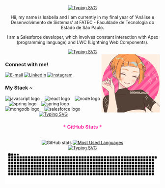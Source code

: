 
<div align="center">
  <a href="https://git.io/typing-svg">
    <img src="https://readme-typing-svg.demolab.com?font=EB+Garamond&weight=500&size=22&pause=1000&color=FF35A6&center=true&vCenter=true&random=false&width=435&lines=%E0%BC%9A%E2%9C%A7%E2%81%8E%E2%81%BA%CB%B3Welcome+to+my+profile+(%E2%80%9E%E2%80%A2+%E1%B4%97+%E2%80%A2%E2%80%9E)%CB%B3%E2%81%BA%E2%81%8E%E2%9C%A7%E0%BC%9A+" alt="Typing SVG">
  </a>
</div>

<p align="center">Hii, my name is Isabella and I am currently in my final year of 'Análise e Desenvolvimento de Sistemas' at FATEC - Faculdade de Tecnologia do Estado de São Paulo.</p>

<p align="center">I am a Salesforce developer, which involves constant interaction with Apex (programming language) and LWC (Lightning Web Components).</p>


<div align="center">
  <a href="https://git.io/typing-svg">
    <img src="https://readme-typing-svg.demolab.com?font=EB+Garamond&weight=500&size=22&pause=1000&color=FF35A6&center=true&vCenter=true&random=false&width=435&lines=%E0%BC%9A%E2%9C%A7%E2%81%8E%E2%81%BA%CB%B3%CB%B3%E2%81%BA%E2%81%8E%E2%9C%A7%E0%BC%9A+" alt="Typing SVG">
  </a>
</div>


<img align="right" alt="" height="190px" src=".github/src/gifofme.gif">

<h3 align="left">Connect with me!</h3>

[![E-mail](https://img.shields.io/badge/-Email-000?style=for-the-badge&logo=microsoft-outlook&logoColor=ff31a7&color:FFF)](mailto:bellacorreia2004@gmail.com)
[![LinkedIn](https://img.shields.io/badge/-LinkedIn-000?style=for-the-badge&logo=linkedin&logoColor=ff31a7&color:FFF)](https://www.linkedin.com/in/isabella-aguiar-bb5a41248/)
[![Instagram](https://img.shields.io/badge/-Instagram-000?style=for-the-badge&logo=instagram&logoColor=ff31a7&color:FFF)](https://www.instagram.com/iac.xx?igsh=MWFkbzFjc211NzJibQ%3D%3D&utm_source=qr)

<h3 align="left">My Stack ~</h3>

<div align="left">
  <img src="https://cdn.jsdelivr.net/gh/devicons/devicon/icons/javascript/javascript-plain.svg" height="25" alt="javascript logo"  />
  <img width="8" />
  <img src="https://cdn.jsdelivr.net/gh/devicons/devicon/icons/react/react-original.svg" height="25" alt="react logo"  />
  <img width="8" />
   <img src="https://cdn.jsdelivr.net/gh/devicons/devicon/icons/nodejs/nodejs-plain.svg" height="25" alt="node logo"  />
  <img width="8" />
   <img src="https://cdn.jsdelivr.net/gh/devicons/devicon/icons/java/java-plain.svg" height="25" alt="spring logo"  />
  <img width="8" />
  <img src="https://cdn.jsdelivr.net/gh/devicons/devicon/icons/spring/spring-original.svg" height="25" alt="spring logo"  />
  <img width="8" />
  <img src="https://cdn.jsdelivr.net/gh/devicons/devicon/icons/mongodb/mongodb-plain.svg" height="25" alt="mongodb logo"  />
  <img width="8" />
  <img src="https://cdn.jsdelivr.net/gh/devicons/devicon/icons/salesforce/salesforce-plain.svg" height="25" alt="salesforce logo"  />
  <img width="8" />
   
</div>

<div align="center">
  <a href="https://git.io/typing-svg">
    <img src="https://readme-typing-svg.demolab.com?font=EB+Garamond&weight=500&size=22&pause=1000&color=FF35A6&center=true&vCenter=true&random=false&width=435&lines=%E0%BC%9A%E2%9C%A7%E2%81%8E%E2%81%BA%CB%B3%CB%B3%E2%81%BA%E2%81%8E%E2%9C%A7%E0%BC%9A+" alt="Typing SVG">
  </a>
</div>

<div style="text-align: center;" align="center">
<h3 style="color: #FF35A6;">* GitHub Stats *</h3>


  <br>
  <img src="https://github-readme-stats-git-masterrstaa-rickstaa.vercel.app/api?username=Iaguiar-c&hide_title=true&show_icons=true&include_all_commits=false&count_private=true&line_height=25&hide=issues&bg_color=000&title_color=FF35A6FF&text_color=FFF&border_radius=3&border_color=FF9FDB&icon_color=FF35A6FF&theme=jolly" alt="GitHub stats">

  <a href="https://github.com/Iaguiar-c/github-readme-stats">
    <img src="https://github-readme-stats-git-masterrstaa-rickstaa.vercel.app/api/top-langs/?username=Iaguiar-c&line_height=10&card_width=290&layout=compact&hide_title=false&count_private=true&langs_count=4&show_icons=true&title_color=FF35A6FF&hide=html,css&bg_color=000&text_color=8B8B8B&border_radius=3&border_color=FF9FDB&count_private=true" alt="Most Used Languages">
  </a>
</div>

<div align="center">
  <a href="https://git.io/typing-svg">
    <img src="https://readme-typing-svg.demolab.com?font=EB+Garamond&weight=500&size=22&pause=1000&color=FF35A6&center=true&vCenter=true&random=false&width=435&lines=%E0%BC%9A%E2%9C%A7%E2%81%8E%E2%81%BA%CB%B3%CB%B3%E2%81%BA%E2%81%8E%E2%9C%A7%E0%BC%9A+" alt="Typing SVG">
  </a>
</div>

<picture align="center">
  <source media="(prefers-color-scheme: dark)" srcset="https://raw.githubusercontent.com/Iaguiar-c/Iaguiar-c/output/github-contribution-grid-snake-dark.svg">
  <source media="(prefers-color-scheme: light)" srcset="https://raw.githubusercontent.com/Iaguiar-c/Iaguiar-c/output/github-contribution-grid-snake-dark.svg">
  <img align="center" alt="github contribution grid snake animation" src="https://raw.githubusercontent.com/Iaguiar-c/Iaguiar-c/output/github-contribution-grid-snake.svg">
</picture>
